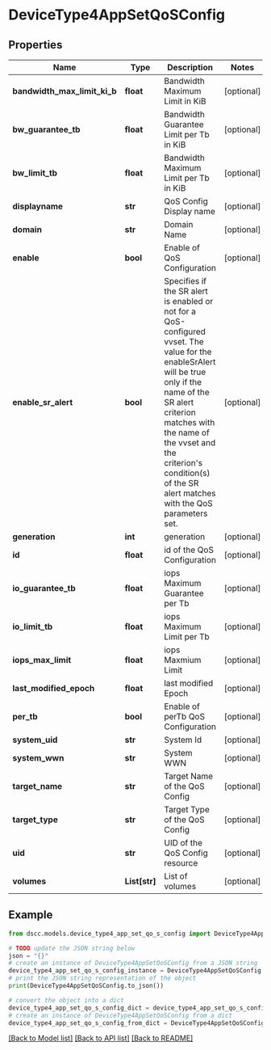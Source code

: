 # DeviceType4AppSetQoSConfig


## Properties

Name | Type | Description | Notes
------------ | ------------- | ------------- | -------------
**bandwidth_max_limit_ki_b** | **float** | Bandwidth Maximum Limit in KiB | [optional] 
**bw_guarantee_tb** | **float** | Bandwidth Guarantee Limit per Tb in KiB | [optional] 
**bw_limit_tb** | **float** | Bandwidth Maximum Limit per Tb in KiB | [optional] 
**displayname** | **str** | QoS Config Display name | [optional] 
**domain** | **str** | Domain Name | [optional] 
**enable** | **bool** | Enable of QoS Configuration | [optional] 
**enable_sr_alert** | **bool** | Specifies if the SR alert is enabled or not for a QoS-configured vvset. The value for the enableSrAlert will be true only if the name of the SR alert criterion matches with the name of the vvset and the criterion&#39;s condition(s) of the SR alert matches with the QoS parameters set. | [optional] 
**generation** | **int** | generation | [optional] 
**id** | **float** | id of the QoS Configuration | [optional] 
**io_guarantee_tb** | **float** | iops Maximum Guarantee per Tb | [optional] 
**io_limit_tb** | **float** | iops Maximum Limit per Tb | [optional] 
**iops_max_limit** | **float** | iops Maxmium Limit | [optional] 
**last_modified_epoch** | **float** | last modified Epoch | [optional] 
**per_tb** | **bool** | Enable of perTb QoS Configuration | [optional] 
**system_uid** | **str** | System Id | [optional] 
**system_wwn** | **str** | System WWN | [optional] 
**target_name** | **str** | Target Name of the QoS Config | [optional] 
**target_type** | **str** | Target Type of the QoS Config | [optional] 
**uid** | **str** | UID of the QoS Config resource | [optional] 
**volumes** | **List[str]** | List of volumes | [optional] 

## Example

```python
from dscc.models.device_type4_app_set_qo_s_config import DeviceType4AppSetQoSConfig

# TODO update the JSON string below
json = "{}"
# create an instance of DeviceType4AppSetQoSConfig from a JSON string
device_type4_app_set_qo_s_config_instance = DeviceType4AppSetQoSConfig.from_json(json)
# print the JSON string representation of the object
print(DeviceType4AppSetQoSConfig.to_json())

# convert the object into a dict
device_type4_app_set_qo_s_config_dict = device_type4_app_set_qo_s_config_instance.to_dict()
# create an instance of DeviceType4AppSetQoSConfig from a dict
device_type4_app_set_qo_s_config_from_dict = DeviceType4AppSetQoSConfig.from_dict(device_type4_app_set_qo_s_config_dict)
```
[[Back to Model list]](../README.md#documentation-for-models) [[Back to API list]](../README.md#documentation-for-api-endpoints) [[Back to README]](../README.md)


